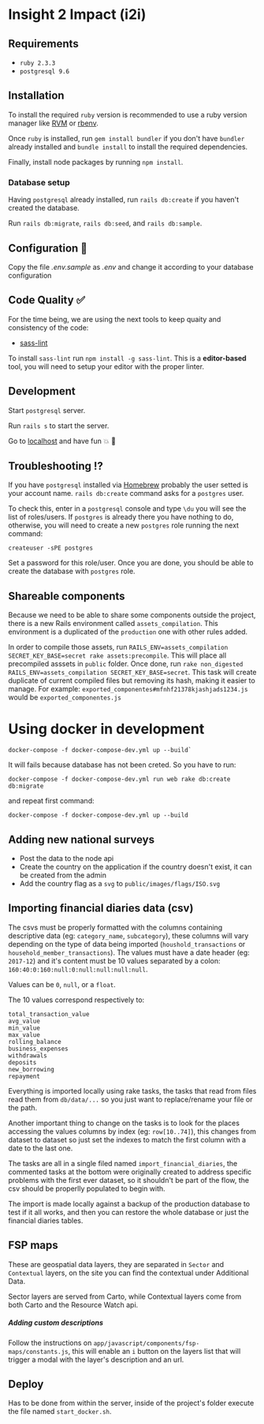 # Insight 2 Impact (i2i)


## Requirements
* `ruby 2.3.3`
* `postgresql 9.6`

## Installation
To install the required `ruby` version is recommended to use a ruby version manager like [RVM](https://rvm.io/) or [rbenv](https://github.com/rbenv/rbenv).

Once `ruby` is installed, run `gem install bundler` if you don't have `bundler` already installed and `bundle install` to install the required dependencies.

Finally, install node packages by running `npm install`.

### Database setup
Having `postgresql` already installed, run `rails db:create` if you haven't created the database.

Run `rails db:migrate`, `rails db:seed`, and `rails db:sample`.

## Configuration :floppy_disk:
Copy the file *.env.sample* as *.env* and change it according to your database configuration

## Code Quality :white_check_mark:
For the time being, we are using the next tools to keep quaity and consistency of the code:

* [sass-lint](https://github.com/brigade/scss-lint)

To install `sass-lint` run `npm install -g sass-lint`. This is a **editor-based** tool, you will need to setup your editor with the proper linter.

## Development
Start `postgresql` server.

Run `rails s` to start the server.

Go to [localhost](http://localhost:3000) and have fun :collision: :tada:

## Troubleshooting :interrobang:
If you have `postgresql` installed via [Homebrew](http://brew.sh/) probably the user setted is your account name. `rails db:create` command asks for a `postgres` user.

To check this, enter in a `postgresql` console and type `\du` you will see the list of roles/users. If `postgres` is already there you have nothing to do, otherwise, you will need to create a new `postgres` role running the next command:

	createuser -sPE postgres

Set a password for this role/user. Once you are done, you should be able to create the database with `postgres` role.

## Shareable components

Because we need to be able to share some components outside the project, there is a new Rails environment called `assets_compilation`. This environment is a duplicated of the `production` one with other rules added.

In order to compile those assets, run `RAILS_ENV=assets_compilation SECRET_KEY_BASE=secret rake assets:precompile`. This will place all precompiled asssets in `public` folder. Once done, run `rake non_digested RAILS_ENV=assets_compilation SECRET_KEY_BASE=secret`. This task will create duplicate of current compiled files but removing its hash, making it easier to manage. For example: `exported_componentes#mfnhf21378kjashjads1234.js` would be `exported_componentes.js`

# Using docker in development

```
docker-compose -f docker-compose-dev.yml up --build`
```

It will fails because database has not been creted. So you have to run:

```
docker-compose -f docker-compose-dev.yml run web rake db:create db:migrate
```

and repeat first command:

```
docker-compose -f docker-compose-dev.yml up --build
```

## Adding new national surveys

- Post the data to the node api
- Create the country on the application if the country doesn't exist, it can be created from the admin
- Add the country flag as a `svg` to `public/images/flags/ISO.svg`

## Importing financial diaries data (csv)

The csvs must be properly formatted with the columns containing descriptive data (eg: `category_name`, `subcategory`), these columns will vary depending on the type of data being imported (`houshold_transactions` or `household_member_transactions`). The values must have a date header (eg: `2017-12`) and it's content must be 10 values separated by a colon: `160:40:0:160:null:0:null:null:null:null`.

Values can be `0`, `null`, or a `float`.

The 10 values correspond respectively to:

    total_transaction_value
    avg_value
    min_value
    max_value
    rolling_balance
    business_expenses
    withdrawals
    deposits
    new_borrowing
    repayment

Everything is imported locally using rake tasks, the tasks that read from files read them from `db/data/...` so you just want to replace/rename your file or the path.

Another important thing to change on the tasks is to look for the places accessing the values columns by index (eg: `row[10..74]`), this changes from dataset to dataset so just set the indexes to match the first column with a date to the last one.

The tasks are all in a single filed named `import_financial_diaries`, the commented tasks at the bottom were originally created to address specific problems with the first ever dataset, so it shouldn't be part of the flow, the csv should be properlly populated to begin with.

The import is made locally against a backup of the production database to test if it all works, and then you can restore the whole database or just the financial diaries tables.

##  FSP maps

These are geospatial data layers, they are separated in `Sector` and `Contextual` layers, on the site you can find the contextual under Additional Data.

Sector layers are served from Carto, while Contextual layers come from both Carto and the Resource Watch api.

##### Adding custom descriptions

Follow the instructions on `app/javascript/components/fsp-maps/constants.js`, this will enable an `i` button on the layers list that will trigger a modal with the layer's description and an url.

## Deploy

Has to be done from within the server, inside of the project's folder execute the file named `start_docker.sh`.
